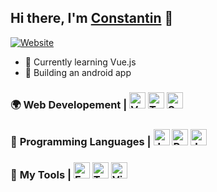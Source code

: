 
[website]:https://constantin-hentgen.fr
## Hi there, I'm [Constantin][website] 👋

[![Website](https://img.shields.io/website?label=constantin-hentgen.fr&style=for-the-badge&url=https%3A%2F%2Fconstantin-hentgen.fr)](https://constantin-hentgen.fr)

- 🌱 Currently learning Vue.js
- 🎯 Building an android app

### 🌍 **Web Developement** | [<img alt="VueJS" width="26px" src="https://bit.ly/304Tnp2" />][vueJS] [<img alt="TailwindCss" width="26px" src="https://bit.ly/3tnpvQF" />][tailwindcss] [<img alt="Sass" width="26px" src="https://bit.ly/3mSLtb7" />][sass]

### 📝 **Programming Languages** | [<img alt="Java" width="26px" src="https://bit.ly/3mP8H1U" />][java] [<img alt="Python" width="26px" src="https://bit.ly/3GY7Q6S" />][python] [<img alt="JavaScript" width="26px" src="https://bit.ly/31tlmz8" />][javascript]

### 🔧 **My Tools** | [<img alt="Fedora" width="26px" src="https://bit.ly/3bPDoxC" />][fedora] [<img alt="Terminal" width="26px" src="https://bit.ly/3bMfiUz" />][bash] [<img alt="Visual Studio Code" width="26px" src="https://bit.ly/3o9i0Jt" />][vscode]

[python]:https://www.python.org/
[vscode]:https://code.visualstudio.com/
[vueJS]:https://vuejs.org/
[sass]:https://sass-lang.com/
[javascript]:https://www.javascript.com/
[java]:https://www.java.com/en/download/help/whatis_java.html
[fedora]:https://getfedora.org/
[bash]:https://en.wikipedia.org/wiki/Bash_%28Unix_shell%29
[tailwindcss]:https://tailwindcss.com/
